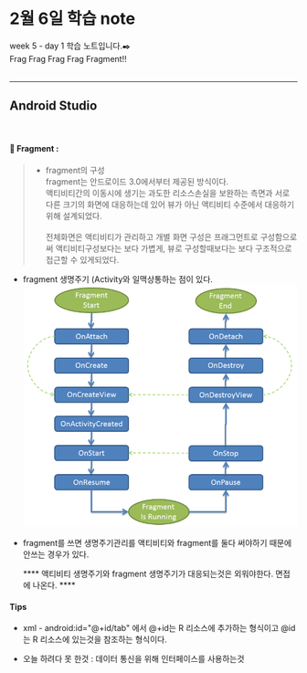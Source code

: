 2월 6일 학습 note
===================


week 5 - day 1 학습 노트입니다.:black_nib:  <br/> Frag Frag Frag Frag Fragment!!  <br/><br/>


----------


Android Studio
-------------
<br/>

#### :bookmark_tabs:  Fragment :

> - fragment의 구성  
	fragment는 안드로이드 3.0에서부터 제공된 방식이다.  
	액티비티간의 이동시에 생기는 과도한 리소스손실을 보완하는 측면과 서로 다른 크기의 화면에 대응하는데 있어 뷰가 아닌 액티비티 수준에서 대응하기 위해 설계되었다.    <br/><br/>
	전체화면은 액티비티가 관리하고 개별 화면 구성은 프래그먼트로 구성함으로써 액티비티구성보다는 보다 가볍게, 뷰로 구성할때보다는 보다 구조적으로 접근할 수 있게되었다. 

* fragment 생명주기 (Activity와 일맥상통하는 점이 있다.  
![fragmentLifecycle](https://github.com/Rocher0724/FC_ADS_LEECHOONGYUL/blob/master/class/picture/170206/fragmentlifecycle.png "fragmentLifecycle") 

* fragment를 쓰면 생명주기관리를 액티비티와 fragment를 둘다 써야하기 때문에 안쓰는 경우가 있다.


	**** 액티비티 생명주기와 fragment 생명주기가 대응되는것은 외워야한다. 면접에 나온다. ****


####  Tips
* xml - android:id="@+id/tab" 에서  @+id는 R 리소스에 추가하는 형식이고 @id 는 R 리소스에 있는것을 참조하는 형식이다.

* 오늘 하려다 못 한것 : 데이터 통신을 위해 인터페이스를 사용하는것

